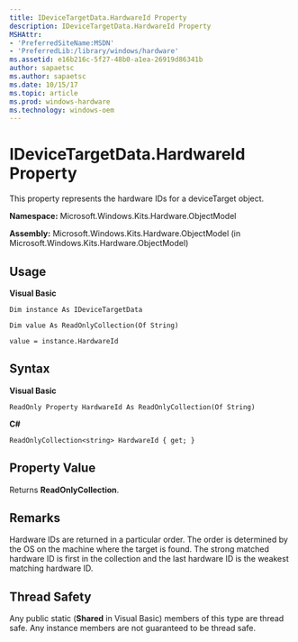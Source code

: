 ```yaml
---
title: IDeviceTargetData.HardwareId Property
description: IDeviceTargetData.HardwareId Property
MSHAttr:
- 'PreferredSiteName:MSDN'
- 'PreferredLib:/library/windows/hardware'
ms.assetid: e16b216c-5f27-48b0-a1ea-26919d86341b
author: sapaetsc
ms.author: sapaetsc
ms.date: 10/15/17
ms.topic: article
ms.prod: windows-hardware
ms.technology: windows-oem
---
```


# IDeviceTargetData.HardwareId Property


This property represents the hardware IDs for a deviceTarget object.

**Namespace:** Microsoft.Windows.Kits.Hardware.ObjectModel

**Assembly:** Microsoft.Windows.Kits.Hardware.ObjectModel (in Microsoft.Windows.Kits.Hardware.ObjectModel)

## <span id="Usage"></span><span id="usage"></span><span id="USAGE"></span>Usage


**Visual Basic**

`Dim instance As IDeviceTargetData`

`Dim value As ReadOnlyCollection(Of String)`

`value = instance.HardwareId`

## <span id="Syntax"></span><span id="syntax"></span><span id="SYNTAX"></span>Syntax


**Visual Basic**

`ReadOnly Property HardwareId As ReadOnlyCollection(Of String)`

**C#**

`ReadOnlyCollection<string> HardwareId { get; }`

## <span id="Property_Value"></span><span id="property_value"></span><span id="PROPERTY_VALUE"></span>Property Value


Returns **ReadOnlyCollection**.

## <span id="Remarks"></span><span id="remarks"></span><span id="REMARKS"></span>Remarks


Hardware IDs are returned in a particular order. The order is determined by the OS on the machine where the target is found. The strong matched hardware ID is first in the collection and the last hardware ID is the weakest matching hardware ID.

## <span id="Thread_Safety"></span><span id="thread_safety"></span><span id="THREAD_SAFETY"></span>Thread Safety


Any public static (**Shared** in Visual Basic) members of this type are thread safe. Any instance members are not guaranteed to be thread safe.

 

 






